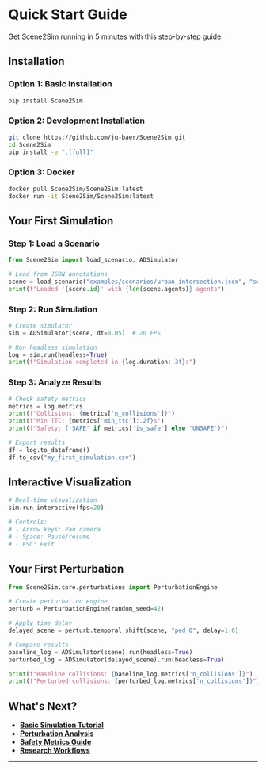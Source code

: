 # Quick Start Guide

Get Scene2Sim running in 5 minutes with this step-by-step guide.

## Installation

### Option 1: Basic Installation
```bash
pip install Scene2Sim
```

### Option 2: Development Installation
```bash
git clone https://github.com/ju-baer/Scene2Sim.git
cd Scene2Sim
pip install -e ".[full]"
```

### Option 3: Docker
```bash
docker pull Scene2Sim/Scene2Sim:latest
docker run -it Scene2Sim/Scene2Sim:latest
```

## Your First Simulation

### Step 1: Load a Scenario
```python
from Scene2Sim import load_scenario, ADSimulator

# Load from JSON annotations
scene = load_scenario("examples/scenarios/urban_intersection.json", "scenario_001")
print(f"Loaded '{scene.id}' with {len(scene.agents)} agents")
```

### Step 2: Run Simulation
```python
# Create simulator
sim = ADSimulator(scene, dt=0.05)  # 20 FPS

# Run headless simulation
log = sim.run(headless=True)
print(f"Simulation completed in {log.duration:.3f}s")
```

### Step 3: Analyze Results
```python
# Check safety metrics
metrics = log.metrics
print(f"Collisions: {metrics['n_collisions']}")
print(f"Min TTC: {metrics['min_ttc']:.2f}s")
print(f"Safety: {'SAFE' if metrics['is_safe'] else 'UNSAFE'}")

# Export results
df = log.to_dataframe()
df.to_csv("my_first_simulation.csv")
```

## Interactive Visualization

```python
# Real-time visualization
sim.run_interactive(fps=20)

# Controls:
# - Arrow keys: Pan camera
# - Space: Pause/resume
# - ESC: Exit
```

## Your First Perturbation

```python
from Scene2Sim.core.perturbations import PerturbationEngine

# Create perturbation engine
perturb = PerturbationEngine(random_seed=42)

# Apply time delay
delayed_scene = perturb.temporal_shift(scene, "ped_0", delay=1.0)

# Compare results
baseline_log = ADSimulator(scene).run(headless=True)
perturbed_log = ADSimulator(delayed_scene).run(headless=True)

print(f"Baseline collisions: {baseline_log.metrics['n_collisions']}")
print(f"Perturbed collisions: {perturbed_log.metrics['n_collisions']}")
```

## What's Next?

-  [**Basic Simulation Tutorial**](../examples/01_basic_simulation.ipynb)
-  [**Perturbation Analysis**](../examples/02_perturbation_analysis.ipynb)
-  [**Safety Metrics Guide**](../examples/03_safety_metrics.ipynb)
-  [**Research Workflows**](research.md)

---

